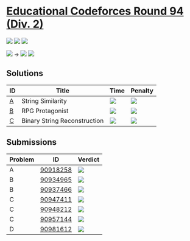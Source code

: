 # [Educational Codeforces Round 94 (Div. 2)](https://codeforces.com/contest/1400)

![](https://img.shields.io/badge/Participation-5-blueviolet)
![](https://img.shields.io/badge/Rank-1766-orange)
![](https://img.shields.io/badge/Penalty-195-red)

![](https://img.shields.io/badge/Pupil-1345-lightgreen) →
![](https://img.shields.io/badge/Specialist-1509-cyan)
![](https://img.shields.io/badge/-%2B164-green)

## Solutions
| ID | Title | Time | Penalty |
| --- | --- | --- | --- |
| [A](https://codeforces.com/contest/1400/problem/A) | String Similarity | ![](https://img.shields.io/badge/-00%3A10-yellowgreen) | ![](https://img.shields.io/badge/-10-red) |
| [B](https://codeforces.com/contest/1400/problem/B) | RPG Protagonist | ![](https://img.shields.io/badge/-00%3A39-yellowgreen) | ![](https://img.shields.io/badge/-49-red) |
| [C](https://codeforces.com/contest/1400/problem/C) | Binary String Reconstruction | ![](https://img.shields.io/badge/-01%3A14-yellowgreen) | ![](https://img.shields.io/badge/-84-red) |

## Submissions
| Problem | ID | Verdict |
| --- | --- | --- |
| A | [90918258](https://codeforces.com/contest/1400/submission/90918258) | ![](https://img.shields.io/badge/-Accepted-brightgreen) |
| B | [90934965](https://codeforces.com/contest/1400/submission/90934965) | ![](https://img.shields.io/badge/-Wrong%20answer%20on%20test%202-red) |
| B | [90937466](https://codeforces.com/contest/1400/submission/90937466) | ![](https://img.shields.io/badge/-Accepted-brightgreen) |
| C | [90947411](https://codeforces.com/contest/1400/submission/90947411) | ![](https://img.shields.io/badge/-Wrong%20answer%20on%20test%202-red) |
| C | [90948212](https://codeforces.com/contest/1400/submission/90948212) | ![](https://img.shields.io/badge/-Wrong%20answer%20on%20test%201-yellow) |
| C | [90957144](https://codeforces.com/contest/1400/submission/90957144) | ![](https://img.shields.io/badge/-Accepted-brightgreen) |
| D | [90981612](https://codeforces.com/contest/1400/submission/90981612) | ![](https://img.shields.io/badge/-Runtime%20error%20on%20test%205-red) |
